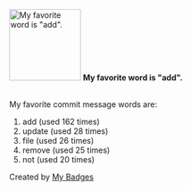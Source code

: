 <img src="https://my-badges.github.io/my-badges/favorite-word.png" alt="My favorite word is &quot;add&quot;." title="My favorite word is &quot;add&quot;." width="128">
<strong>My favorite word is &quot;add&quot;.</strong>
<br><br>

My favorite commit message words are:

1. add (used 162 times)
2. update (used 28 times)
3. file (used 26 times)
4. remove (used 25 times)
5. not (used 20 times)


Created by <a href="https://github.com/my-badges/my-badges">My Badges</a>